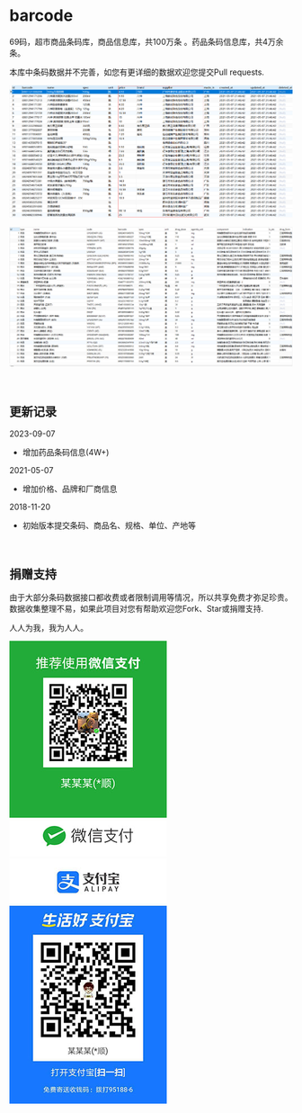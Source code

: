 # barcode
69码，超市商品条码库，商品信息库，共100万条 。药品条码信息库，共4万余条。 

本库中条码数据并不完善，如您有更详细的数据欢迎您提交Pull requests.

![商品条码库截图](https://github.com/EricLiuCN/barcode/blob/master/preview.png "商品条码库") 

![药品条码库截图](https://github.com/EricLiuCN/barcode/blob/master/medicine_info.png "药品条码库") 
   
&nbsp;
&nbsp;
## 更新记录
2023-09-07  
  * 增加药品条码信息(4W+)  

2021-05-07  
  * 增加价格、品牌和厂商信息  

2018-11-20  
  * 初始版本提交条码、商品名、规格、单位、产地等  

&nbsp;
&nbsp;
## 捐赠支持
由于大部分条码数据接口都收费或者限制调用等情况，所以共享免费才弥足珍贵。  
数据收集整理不易，如果此项目对您有帮助欢迎您Fork、Star或捐赠支持.   

人人为我，我为人人。

![微信收款码](https://github.com/EricLiuCN/barcode/blob/master/wxpay.jpg "微信收款码") ![支付宝收款码](https://github.com/EricLiuCN/barcode/blob/master/alipay.jpg "支付宝收款码") 
